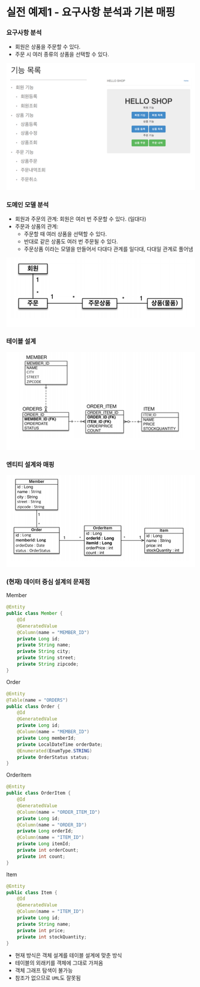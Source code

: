 # 실전 예제1 - 요구사항 분석과 기본 매핑

### 요구사항 분석

- 회원은 상품을 주문할 수 있다. 
- 주문 시 여러 종류의 상품을 선택할 수 있다.

![1.png](Image%2F1.png)

### 도메인 모델 분석

- 회원과 주문의 관계: 회원은 여러 번 주문할 수 있다. (일대다) 
- 주문과 상품의 관계:
  - 주문할 때 여러 상품을 선택할 수 있다.
  - 반대로 같은 상품도 여러 번 주문될 수 있다.
  - 주문상품 이라는 모델을 만들어서 다대다 관계를 일다대, 다대일 관계로 풀어냄

![2.png](Image%2F2.png)

### 테이블 설계
![3.png](Image%2F3.png)

### 엔티티 설계와 매핑
![4.png](Image%2F4.png)

### (현재) 데이터 중심 설계의 문제점

Member
```java
@Entity
public class Member {
    @Id
    @GeneratedValue
    @Column(name = "MEMBER_ID")
    private Long id;
    private String name;
    private String city;
    private String street;
    private String zipcode;
}
```

Order
```java
@Entity
@Table(name = "ORDERS")
public class Order {
    @Id
    @GeneratedValue
    private Long id;
    @Column(name = "MEMBER_ID")
    private Long memberId;
    private LocalDateTime orderDate;
    @Enumerated(EnumType.STRING)
    private OrderStatus status;
}
```

OrderItem
```java
@Entity
public class OrderItem {
    @Id
    @GeneratedValue
    @Column(name = "ORDER_ITEM_ID")
    private Long id;
    @Column(name = "ORDER_ID")
    private Long orderId;
    @Column(name = "ITEM_ID")
    private Long itemId;
    private int orderCount;
    private int count;
}    
```

Item 
```java
@Entity
public class Item {
    @Id
    @GeneratedValue
    @Column(name = "ITEM_ID")
    private Long id;
    private String name;
    private int price;
    private int stockQuantity;
}    
```

- 현재 방식은 객체 설계를 테이블 설계에 맞춘 방식
- 테이블의 외래키를 객체에 그대로 가져옴
- 객체 그래프 탐색이 불가능
- 참조가 없으므로 ``UML``도 잘못됨